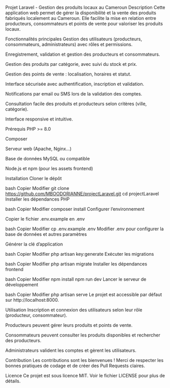Projet Laravel - Gestion des produits locaux au Cameroun
Description
Cette application web permet de gérer la disponibilité et la vente des produits fabriqués localement au Cameroun. Elle facilite la mise en relation entre producteurs, consommateurs et points de vente pour valoriser les produits locaux.

Fonctionnalités principales
Gestion des utilisateurs (producteurs, consommateurs, administrateurs) avec rôles et permissions.

Enregistrement, validation et gestion des producteurs et consommateurs.

Gestion des produits par catégorie, avec suivi du stock et prix.

Gestion des points de vente : localisation, horaires et statut.

Interface sécurisée avec authentification, inscription et validation.

Notifications par email ou SMS lors de la validation des comptes.

Consultation facile des produits et producteurs selon critères (ville, catégorie).

Interface responsive et intuitive.

Prérequis
PHP >= 8.0

Composer

Serveur web (Apache, Nginx...)

Base de données MySQL ou compatible

Node.js et npm (pour les assets frontend)

Installation
Cloner le dépôt

bash
Copier
Modifier
git clone https://github.com/MBOODORIANNE/projectLaravel.git
cd projectLaravel
Installer les dépendances PHP

bash
Copier
Modifier
composer install
Configurer l’environnement

Copier le fichier .env.example en .env

bash
Copier
Modifier
cp .env.example .env
Modifier .env pour configurer la base de données et autres paramètres

Générer la clé d’application

bash
Copier
Modifier
php artisan key:generate
Exécuter les migrations

bash
Copier
Modifier
php artisan migrate
Installer les dépendances frontend

bash
Copier
Modifier
npm install
npm run dev
Lancer le serveur de développement

bash
Copier
Modifier
php artisan serve
Le projet est accessible par défaut sur http://localhost:8000.

Utilisation
Inscription et connexion des utilisateurs selon leur rôle (producteur, consommateur).

Producteurs peuvent gérer leurs produits et points de vente.

Consommateurs peuvent consulter les produits disponibles et rechercher des producteurs.

Administrateurs valident les comptes et gèrent les utilisateurs.

Contribution
Les contributions sont les bienvenues !
Merci de respecter les bonnes pratiques de codage et de créer des Pull Requests claires.

Licence
Ce projet est sous licence MIT. Voir le fichier LICENSE pour plus de détails.
